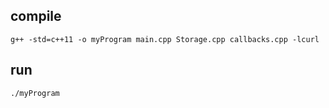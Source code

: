 ## compile

```
g++ -std=c++11 -o myProgram main.cpp Storage.cpp callbacks.cpp -lcurl
```


## run

```
./myProgram
```
